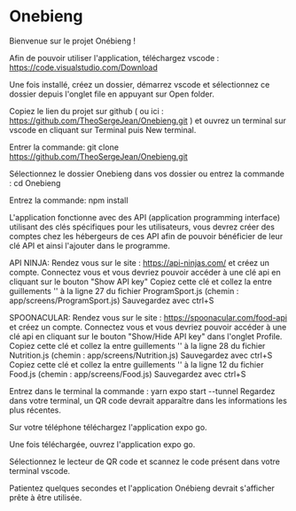 # Onebieng

Bienvenue sur le projet Onébieng !

Afin de pouvoir utiliser l'application, téléchargez vscode : https://code.visualstudio.com/Download

Une fois installé, créez un dossier, démarrez vscode et sélectionnez ce dossier depuis l'onglet file en appuyant sur Open folder.

Copiez le lien du projet sur github ( ou ici : https://github.com/TheoSergeJean/Onebieng.git ) et ouvrez un terminal sur vscode en cliquant sur Terminal puis New terminal.

Entrer la commande:  git clone https://github.com/TheoSergeJean/Onebieng.git

Sélectionnez le dossier Onebieng dans vos dossier ou entrez la commande : cd Onebieng

Entrez la commande: npm install 


L'application fonctionne avec des API (application programming interface) utilisant des clés spécifiques pour les utilisateurs, vous devrez créer des comptes chez les hébergeurs de ces API afin de pouvoir bénéficier de leur clé API et ainsi l'ajouter dans le programme.

API NINJA:
Rendez vous sur le site : https://api-ninjas.com/ et créez un compte.
Connectez vous et vous devriez pouvoir accéder à une clé api en cliquant sur le bouton "Show API key"
Copiez cette clé et collez la entre guillements '' à la ligne 27 du fichier ProgramSport.js (chemin : app/screens/ProgramSport.js)
Sauvegardez avec ctrl+S

SPOONACULAR:
Rendez vous sur le site : https://spoonacular.com/food-api et créez un compte.
Connectez vous et vous devriez pouvoir accéder à une clé api en cliquant sur le bouton "Show/Hide API key" dans l'onglet Profile.
Copiez cette clé et collez la entre guillements '' à la ligne 28 du fichier Nutrition.js (chemin : app/screens/Nutrition.js)
Sauvegardez avec ctrl+S
Copiez cette clé et collez la entre guillements '' à la ligne 12 du fichier Food.js (chemin : app/screens/Food.js)
Sauvegardez avec ctrl+S



Entrez dans le terminal la commande : yarn expo start --tunnel     Regardez dans votre terminal, un QR code devrait apparaître dans les informations les plus récentes.

Sur votre téléphone téléchargez l'application expo go.

Une fois téléchargée, ouvrez l'application expo go.

Sélectionnez le lecteur de QR code et scannez le code présent dans votre terminal vscode.

Patientez quelques secondes et l'application Onébieng devrait s'afficher prête à être utilisée.